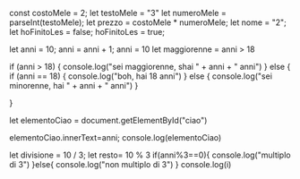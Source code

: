 const costoMele = 2;
let testoMele = "3"
let numeroMele = parseInt(testoMele);
let prezzo = costoMele * numeroMele;
let nome = "2";
let hoFinitoLes = false;
hoFinitoLes = true;

let anni = 10;
anni = anni + 1;
anni = 10
let maggiorenne = anni > 18

if (anni > 18) {
    console.log("sei maggiorenne, shai " + anni + " anni")
} else {
    if (anni == 18) {
        console.log("boh, hai 18 anni")
    } else {
        console.log("sei minorenne, hai " + anni + " anni")
    }

}


let elementoCiao = document.getElementById("ciao")

elementoCiao.innerText=anni;
console.log(elementoCiao)


let divisione = 10 / 3;
let resto= 10 % 3
if(anni%3==0){
    console.log("multiplo di 3")
}else{
    console.log("non multiplo di 3")
}
console.log(i)